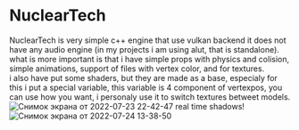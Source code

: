 # NuclearTech
NuclearTech is very simple c++ engine that use vulkan backend
it does not have any audio engine (in my projects i am using alut, that is standalone).  
what is more important is that i have simple props with physics and colision, simple animations, support of files with vertex color, and for textures.  
i also have put some shaders, but they are made as a base, especialy for this i put a special variable, this variable is 4 component of vertexpos, you can use how you want, i personaly use it to switch textures betweet models.  ![Снимок экрана от 2022-07-23 22-42-47](https://user-images.githubusercontent.com/48290199/180620580-ede5f8e5-05ce-4cfc-8cd1-1bb596058704.png)
real time shadows!
![Снимок экрана от 2022-07-24 13-38-50](https://user-images.githubusercontent.com/48290199/180643385-e2736e80-7548-4874-96ba-23e968a4dda6.png)
